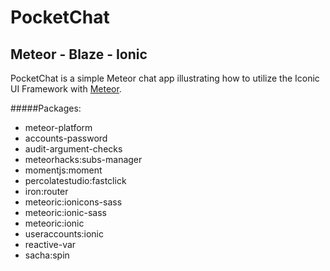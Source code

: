 # PocketChat
## Meteor - Blaze - Ionic

PocketChat is a simple Meteor chat app illustrating how to utilize the Iconic UI Framework with [Meteor](http://meteor.com). 


#####Packages:

- meteor-platform
- accounts-password
- audit-argument-checks
- meteorhacks:subs-manager
- momentjs:moment
- percolatestudio:fastclick
- iron:router
- meteoric:ionicons-sass
- meteoric:ionic-sass
- meteoric:ionic
- useraccounts:ionic
- reactive-var
- sacha:spin
